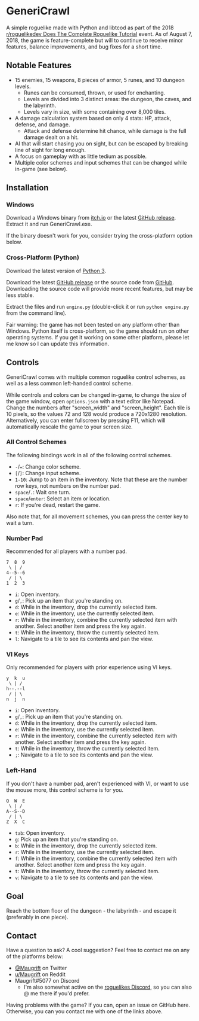 # GeneriCrawl

A simple roguelike made with Python and libtcod as part of the 2018 [r/roguelikedev Does The Complete 
Roguelike Tutorial](https://redd.it/8ql895) event. As of August 7, 2018, the game is feature-complete but will to continue to receive minor features, balance improvements, and bug fixes for a short time.

## Notable Features

* 15 enemies, 15 weapons, 8 pieces of armor, 5 runes, and 10 dungeon levels.
  * Runes can be consumed, thrown, or used for enchanting.
  * Levels are divided into 3 distinct areas: the dungeon, the caves, and the labyrinth.
  * Levels vary in size, with some containing over 8,000 tiles.
* A damage calculation system based on only 4 stats: HP, attack, defense, and damage.
  * Attack and defense determine hit chance, while damage is the full damage dealt on a hit.
* AI that will start chasing you on sight, but can be escaped by breaking line of sight for long enough.
* A focus on gameplay with as little tedium as possible.
* Multiple color schemes and input schemes that can be changed while in-game (see below).

## Installation

### Windows

Download a Windows binary from [itch.io](https://maugrift.itch.io/genericrawl) or the latest [GitHub release](https://github.com/Maugrift/GeneriCrawl/releases). Extract it and run GeneriCrawl.exe.

If the binary doesn't work for you, consider trying the cross-platform option below.

### Cross-Platform (Python)

Download the latest version of [Python 3](https://www.python.org/downloads/).

Download the latest [GitHub release](https://github.com/Maugrift/GeneriCrawl/releases) or the source code from [GitHub](https://github.com/Maugrift/GeneriCrawl). Downloading the source code will provide more recent features, but may be less stable.

Extract the files and run ``engine.py`` (double-click it or run ``python engine.py`` from the command line).

Fair warning: the game has not been tested on any platform other than Windows. Python itself is cross-platform, so the game should run on other operating systems. If you get it working on some other platform, please let me know so I can update this information.

## Controls

GeneriCrawl comes with multiple common roguelike control schemes, as well as a less common left-handed control scheme.

While controls and colors can be changed in-game, to change the size of the game window, open ``options.json`` with a text editor like Notepad. Change the numbers after "screen_width" and "screen_height". Each tile is 10 pixels, so the values 72 and 128 would produce a 720x1280 resolution. Alternatively, you can enter fullscreen by pressing F11, which will automatically rescale the game to your screen size.

### All Control Schemes

The following bindings work in all of the following control schemes.

* ``-``/``=``: Change color scheme.
* ``[``/``]``: Change input scheme.
* ``1-10``: Jump to an item in the inventory. Note that these are the number row keys, not numbers on the number pad.
* ``space``/``.``: Wait one turn.
* ``space``/``enter``: Select an item or location.
* ``r``: If you're dead, restart the game.

Also note that, for all movement schemes, you can press the center key to wait a turn.

### Number Pad

Recommended for all players with a number pad.

```
7  8  9
 \ | /
4--5--6
 / | \
1  2  3
```


* ``i``: Open inventory.
* ``g``/``,``: Pick up an item that you're standing on.
* ``d``: While in the inventory, drop the currently selected item.
* ``e``: While in the inventory, use the currently selected item.
* ``r``: While in the inventory, combine the currently selected item with another. Select another item and press the key again.
* ``t``: While in the inventory, throw the currently selected item.
* ``l``: Navigate to a tile to see its contents and pan the view.


### VI Keys

Only recommended for players with prior experience using VI keys.

```
y  k  u
 \ | /
h--.--l
 / | \
n  j  n
```

* ``i``: Open inventory.
* ``g``/``,``: Pick up an item that you're standing on.
* ``d``: While in the inventory, drop the currently selected item.
* ``e``: While in the inventory, use the currently selected item.
* ``r``: While in the inventory, combine the currently selected item with another. Select another item and press the key again.
* ``t``: While in the inventory, throw the currently selected item.
* ``;``: Navigate to a tile to see its contents and pan the view.

### Left-Hand

If you don't have a number pad, aren't experienced with VI, or want to use the mouse more, this control scheme is for you.

```
Q  W  E
 \ | /
A--S--D
 / | \
Z  X  C
```

* ``tab``: Open inventory.
* ``g``: Pick up an item that you're standing on.
* ``b``: While in the inventory, drop the currently selected item.
* ``r``: While in the inventory, use the currently selected item.
* ``f``: While in the inventory, combine the currently selected item with another. Select another item and press the key again.
* ``t``: While in the inventory, throw the currently selected item.
* ``v``: Navigate to a tile to see its contents and pan the view.

## Goal

Reach the bottom floor of the dungeon - the labyrinth - and escape it (preferably in one piece).

## Contact

Have a question to ask? A cool suggestion? Feel free to contact me on any of the platforms below:

* [@Maugrift](https://twitter.com/Maugrift) on Twitter
* [u/Maugrift](https://reddit.com/u/Maugtift) on Reddit
* Maugrift#5077 on Discord
  * I'm also somewhat active on the [roguelikes Discord](https://discord.gg/9pmFGKx), so you can also @ me there if you'd prefer.

Having problems with the game? If you can, open an issue on GitHub here. Otherwise, you can you contact me with one of the links above.
